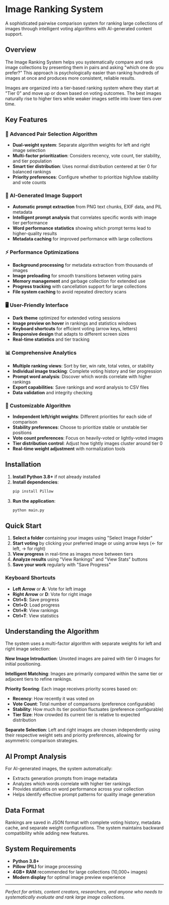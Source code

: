 # Image Ranking System

A sophisticated pairwise comparison system for ranking large collections of images through intelligent voting algorithms with AI-generated content support.

## Overview

The Image Ranking System helps you systematically compare and rank image collections by presenting them in pairs and asking "which one do you prefer?" This approach is psychologically easier than ranking hundreds of images at once and produces more consistent, reliable results.

Images are organized into a tier-based ranking system where they start at "Tier 0" and move up or down based on voting outcomes. The best images naturally rise to higher tiers while weaker images settle into lower tiers over time.

## Key Features

### 🧠 Advanced Pair Selection Algorithm
- **Dual-weight system**: Separate algorithm weights for left and right image selection
- **Multi-factor prioritization**: Considers recency, vote count, tier stability, and tier population
- **Smart tier distribution**: Uses normal distribution centered at tier 0 for balanced rankings
- **Priority preferences**: Configure whether to prioritize high/low stability and vote counts

### 🎨 AI-Generated Image Support
- **Automatic prompt extraction** from PNG text chunks, EXIF data, and PIL metadata
- **Intelligent prompt analysis** that correlates specific words with image tier performance
- **Word performance statistics** showing which prompt terms lead to higher-quality results
- **Metadata caching** for improved performance with large collections

### ⚡ Performance Optimizations
- **Background processing** for metadata extraction from thousands of images
- **Image preloading** for smooth transitions between voting pairs
- **Memory management** and garbage collection for extended use
- **Progress tracking** with cancellation support for large collections
- **File system caching** to avoid repeated directory scans

### 🖥️ User-Friendly Interface
- **Dark theme** optimized for extended voting sessions
- **Image preview on hover** in rankings and statistics windows
- **Keyboard shortcuts** for efficient voting (arrow keys, letters)
- **Responsive design** that adapts to different screen sizes
- **Real-time statistics** and tier tracking

### 📊 Comprehensive Analytics
- **Multiple ranking views**: Sort by tier, win rate, total votes, or stability
- **Individual image tracking**: Complete voting history and tier progression
- **Prompt word analysis**: Discover which words correlate with higher rankings
- **Export capabilities**: Save rankings and word analysis to CSV files
- **Data validation** and integrity checking

### 🔧 Customizable Algorithm
- **Independent left/right weights**: Different priorities for each side of comparison
- **Stability preferences**: Choose to prioritize stable or unstable tier positions
- **Vote count preferences**: Focus on heavily-voted or lightly-voted images
- **Tier distribution control**: Adjust how tightly images cluster around tier 0
- **Real-time weight adjustment** with normalization tools

## Installation

1. **Install Python 3.8+** if not already installed
2. **Install dependencies**:
   ```bash
   pip install Pillow
   ```
3. **Run the application**:
   ```bash
   python main.py
   ```

## Quick Start

1. **Select a folder** containing your images using "Select Image Folder"
2. **Start voting** by clicking your preferred image or using arrow keys (← for left, → for right)
3. **View progress** in real-time as images move between tiers
4. **Analyze results** using "View Rankings" and "View Stats" buttons
5. **Save your work** regularly with "Save Progress"

### Keyboard Shortcuts
- **Left Arrow** or **A**: Vote for left image
- **Right Arrow** or **D**: Vote for right image
- **Ctrl+S**: Save progress
- **Ctrl+O**: Load progress
- **Ctrl+R**: View rankings
- **Ctrl+T**: View statistics

## Understanding the Algorithm

The system uses a multi-factor algorithm with separate weights for left and right image selection:

**New Image Introduction**: Unvoted images are paired with tier 0 images for initial positioning.

**Intelligent Matching**: Images are primarily compared within the same tier or adjacent tiers to refine rankings.

**Priority Scoring**: Each image receives priority scores based on:
- **Recency**: How recently it was voted on
- **Vote Count**: Total number of comparisons (preference configurable)
- **Stability**: How much its tier position fluctuates (preference configurable)  
- **Tier Size**: How crowded its current tier is relative to expected distribution

**Separate Selection**: Left and right images are chosen independently using their respective weight sets and priority preferences, allowing for asymmetric comparison strategies.

## AI Prompt Analysis

For AI-generated images, the system automatically:
- Extracts generation prompts from image metadata
- Analyzes which words correlate with higher tier rankings
- Provides statistics on word performance across your collection
- Helps identify effective prompt patterns for quality image generation

## Data Format

Rankings are saved in JSON format with complete voting history, metadata cache, and separate weight configurations. The system maintains backward compatibility while adding new features.

## System Requirements

- **Python 3.8+**
- **Pillow (PIL)** for image processing
- **4GB+ RAM** recommended for large collections (10,000+ images)
- **Modern display** for optimal image preview experience

---

*Perfect for artists, content creators, researchers, and anyone who needs to systematically evaluate and rank large image collections.*